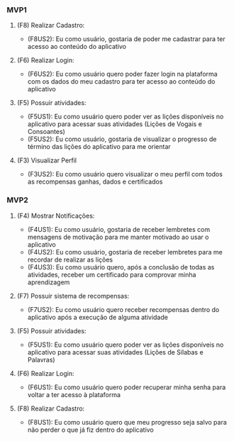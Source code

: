 ### **MVP1**

1. (F8) Realizar Cadastro:
    * (F8US2): Eu como usuário, gostaria de poder me cadastrar para ter acesso ao conteúdo do aplicativo

2. (F6) Realizar Login:
    * (F6US2): Eu como usuário quero poder fazer login na plataforma com os dados do meu cadastro para ter acesso ao conteúdo do aplicativo

3. (F5) Possuir atividades:
    * (F5US1): Eu como usuário quero poder ver as lições disponíveis no aplicativo para acessar suas atividades (Lições de Vogais e Consoantes)
    * (F5US2): Eu como usuário, gostaria de  visualizar o progresso de término das lições do aplicativo para me orientar

4. (F3) Visualizar Perfil
    * (F3US2): Eu como usuário quero visualizar o meu perfil com todos as recompensas ganhas, dados e certificados


### **MVP2**

1. (F4) Mostrar Notificações:
    * (F4US1): Eu como usuário, gostaria de receber lembretes com mensagens de motivação para me manter motivado ao usar o aplicativo
    * (F4US2): Eu como usuário, gostaria de receber lembretes para me recordar de realizar as lições
    * (F4US3): Eu como usuário quero, após a conclusão de todas as atividades, receber um certificado para comprovar minha aprendizagem

2. (F7) Possuir sistema de recompensas:
    * (F7US2): Eu como usuário quero receber recompensas dentro do aplicativo após a execução de alguma atividade

3. (F5) Possuir atividades:
    * (F5US1): Eu como usuário quero poder ver as lições disponíveis no aplicativo para acessar suas atividades (Lições de Sílabas e Palavras)

4. (F6) Realizar Login:
    * (F6US1): Eu como usuário quero poder recuperar minha senha para voltar a ter acesso à plataforma

5. (F8) Realizar Cadastro:
    * (F8US1): Eu como usuário quero que meu progresso seja salvo para não perder o que já fiz dentro do aplicativo
    